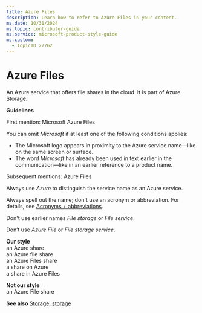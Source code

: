```yaml
---
title: Azure Files
description: Learn how to refer to Azure Files in your content.
ms.date: 10/31/2024
ms.topic: contributor-guide
ms.service: microsoft-product-style-guide
ms.custom:
  - TopicID 27762
---
```



# Azure Files

An Azure service that offers file shares in the cloud. It is part of Azure Storage.

**Guidelines**

First mention: Microsoft Azure Files

You can omit *Microsoft* if at least one of the following conditions applies:

- The Microsoft logo appears in proximity to the Azure service name—like on the same screen or surface.
- The word *Microsoft* has already been used in text earlier in the communication—like in an earlier reference to a product name.

Subsequent mentions: Azure Files

Always use *Azure* to distinguish the service name as an Azure service.

Always spell out the name; don't use an acronym or abbreviation. For details, see [Acronyms + abbreviations](~\acronyms-and-abbreviations.md).

Don't use earlier names *File storage* or *File service*.

Don’t use *Azure File* or *File storage service*.

**Our style**  
an Azure share  
an Azure file share  
an Azure Files share  
a share on Azure  
a share in Azure Files  

**Not our style**  
an Azure File share  

**See also** [Storage, storage](~\a_z_names_terms\s\storage-storage.md)

